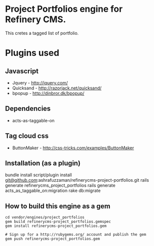 # Project Portfolios engine for Refinery CMS.
This cretes a tagged list of portfolio.

# Plugins used
## Javascript
* Jquery - http://jquery.com/
* Quicksand - http://razorjack.net/quicksand/
* bpopup - http://dinbror.dk/bpopup/
## Dependencies
* acts-as-taggable-on
## Tag cloud css
* ButtonMaker - http://css-tricks.com/examples/ButtonMaker

## Installation (as a plugin)
bundle install
script/plugin install git@github.com:ashrafuzzaman/refinerycms-project-portfolios.git
rails generate refinerycms_project_portfolios
rails generate acts_as_taggable_on:migration
rake db:migrate

## How to build this engine as a gem

    cd vendor/engines/project_portfolios
    gem build refinerycms-project_portfolios.gemspec
    gem install refinerycms-project_portfolios.gem
    
    # Sign up for a http://rubygems.org/ account and publish the gem
    gem push refinerycms-project_portfolios.gem
